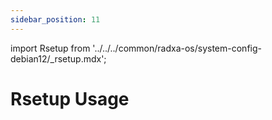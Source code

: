 ```yaml
---
sidebar_position: 11
---
```


import Rsetup from '../../../common/radxa-os/system-config-debian12/\_rsetup.mdx';

# Rsetup Usage

<Rsetup />
